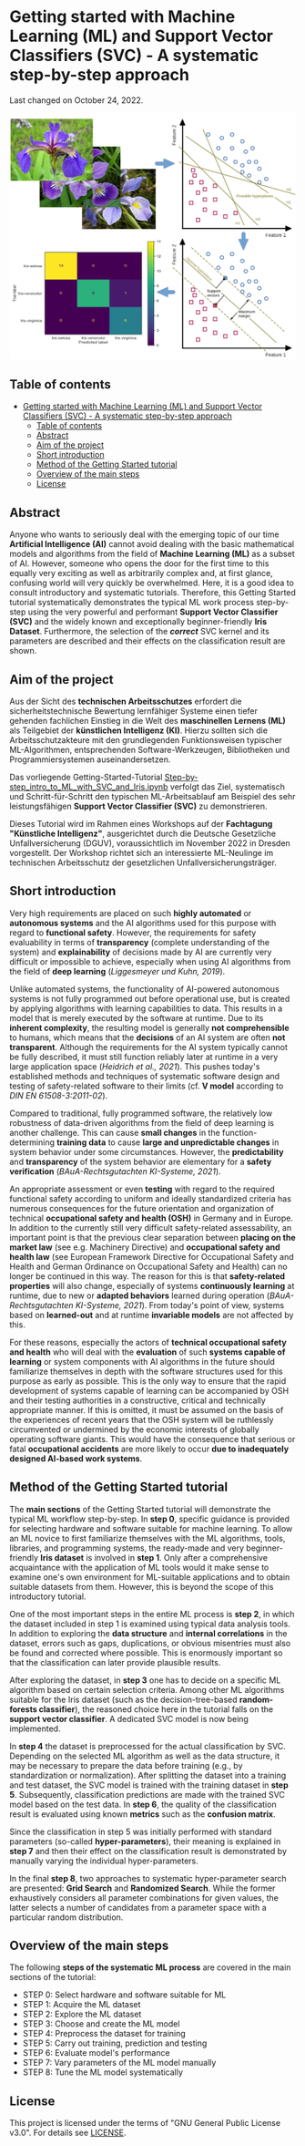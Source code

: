 # Getting started with Machine Learning (ML) and Support Vector Classifiers (SVC) - A systematic step-by-step approach

Last changed on October 24, 2022.

![Cover image of the Getting Started tutorial (source: Kasper, license: CC BY-SA 4.0)](./images/Cover_image.png)

## Table of contents

<!--
@HINT:
auto-generate the TOC with the command line tool 'gh-md-toc' (https://github.com/ekalinin/github-markdown-toc) with following syntax:
$ cat README.md | ./tools/github-markdown-toc/gh-md-toc - > toc.md
-->

- [Getting started with Machine Learning (ML) and Support Vector Classifiers (SVC) - A systematic step-by-step approach](#getting-started-with-machine-learning-ml-and-support-vector-classifiers-svc---a-systematic-step-by-step-approach)
  - [Table of contents](#table-of-contents)
  - [Abstract](#abstract)
  - [Aim of the project](#aim-of-the-project)
  - [Short introduction](#short-introduction)
  - [Method of the Getting Started tutorial](#method-of-the-getting-started-tutorial)
  - [Overview of the main steps](#overview-of-the-main-steps)
  - [License](#license)

## Abstract

Anyone who wants to seriously deal with the emerging topic of our time **Artificial Intelligence (AI)** cannot avoid dealing with the basic mathematical models and algorithms from the field of **Machine Learning (ML)** as a subset of AI. However, someone who opens the door for the first time to this equally very exciting as well as arbitrarily complex and, at first glance, confusing world will very quickly be overwhelmed. Here, it is a good idea to consult introductory and systematic tutorials. Therefore, this Getting Started tutorial systematically demonstrates the typical ML work process step-by-step using the very powerful and performant **Support Vector Classifier (SVC)** and the widely known and exceptionally beginner-friendly **Iris Dataset**. Furthermore, the selection of the ***correct*** SVC kernel and its parameters are described and their effects on the classification result are shown.

## Aim of the project

Aus der Sicht des **technischen Arbeitsschutzes** erfordert die sicherheitstechnische Bewertung lernfähiger Systeme einen tiefer gehenden fachlichen Einstieg in die Welt des **maschinellen Lernens (ML)** als Teilgebiet der **künstlichen Intelligenz (KI)**. Hierzu sollten sich die Arbeitsschutzakteure mit den grundlegenden Funktionsweisen typischer ML-Algorithmen, entsprechenden Software-Werkzeugen, Bibliotheken und Programmiersystemen auseinandersetzen.

Das vorliegende Getting-Started-Tutorial [Step-by-step_intro_to_ML_with_SVC_and_Iris.ipynb](./Step-by-step_intro_to_ML_with_SVC_and_Iris.ipynb) verfolgt das Ziel, systematisch und Schritt-für-Schritt den typischen ML-Arbeitsablauf am Beispiel des sehr leistungsfähigen **Support Vector Classifier (SVC)** zu demonstrieren.

Dieses Tutorial wird im Rahmen eines Workshops auf der **Fachtagung "Künstliche Intelligenz"**, ausgerichtet durch die Deutsche Gesetzliche Unfallversicherung (DGUV), voraussichtlich im November 2022 in Dresden vorgestellt. Der Workshop richtet sich an interessierte ML-Neulinge im technischen Arbeitsschutz der gesetzlichen Unfallversicherungsträger.

## Short introduction

Very high requirements are placed on such **highly automated** or **autonomous systems** and the AI algorithms used for this purpose with regard to **functional safety**. However, the requirements for safety evaluability in terms of **transparency** (complete understanding of the system) and **explainability** of decisions made by AI are currently very difficult or impossible to achieve, especially when using AI algorithms from the field of **deep learning** (<cite data-cite="Liggesmeyer_2019">Liggesmeyer und Kuhn, 2019</cite>).

Unlike automated systems, the functionality of AI-powered autonomous systems is not fully programmed out before operational use, but is created by applying algorithms with learning capabilities to data. This results in a model that is merely executed by the software at runtime. Due to its **inherent complexity**, the resulting model is generally **not comprehensible** to humans, which means that the **decisions** of an AI system are often **not transparent**. Although the requirements for the AI system typically cannot be fully described, it must still function reliably later at runtime in a very large application space (<cite data-cite="Schneider_2021">Heidrich et al., 2021</cite>). This pushes today's established methods and techniques of systematic software design and testing of safety-related software to their limits (cf. **V model** according to <cite data-cite="DIN_EN_61508-3_2011-02">DIN EN 61508-3:2011-02</cite>).

Compared to traditional, fully programmed software, the relatively low robustness of data-driven algorithms from the field of deep learning is another challenge. This can cause **small changes** in the function-determining **training data** to cause **large and unpredictable changes** in system behavior under some circumstances. However, the **predictability** and **transparency** of the system behavior are elementary for a **safety verification** (<cite data-cite="BAuA_Rechtsgutachten_KI_2021">BAuA-Rechtsgutachten KI-Systeme, 2021</cite>).

An appropriate assessment or even **testing** with regard to the required functional safety according to uniform and ideally standardized criteria has numerous consequences for the future orientation and organization of technical **occupational safety and health (OSH)** in Germany and in Europe. In addition to the currently still very difficult safety-related assessability, an important point is that the previous clear separation between **placing on the market law** (see e.g. Machinery Directive) and **occupational safety and health law** (see European Framework Directive for Occupational Safety and Health and German Ordinance on Occupational Safety and Health) can no longer be continued in this way. The reason for this is that **safety-related properties** will also change, especially of systems **continuously learning** at runtime, due to new or **adapted behaviors** learned during operation (<cite data-cite="BAuA_Rechtsgutachten_KI_2021">BAuA-Rechtsgutachten KI-Systeme, 2021</cite>). From today's point of view, systems based on **learned-out** and at runtime **invariable models** are not affected by this.

For these reasons, especially the actors of **technical occupational safety and health** who will deal with the **evaluation** of such **systems capable of learning** or system components with AI algorithms in the future should familiarize themselves in depth with the software structures used for this purpose as early as possible. This is the only way to ensure that the rapid development of systems capable of learning can be accompanied by OSH and their testing authorities in a constructive, critical and technically appropriate manner. If this is omitted, it must be assumed on the basis of the experiences of recent years that the OSH system will be ruthlessly circumvented or undermined by the economic interests of globally operating software giants. This would have the consequence that serious or fatal **occupational accidents** are more likely to occur **due to inadequately designed AI-based work systems**.

## Method of the Getting Started tutorial

The **main sections** of the Getting Started tutorial will demonstrate the typical ML workflow step-by-step. In **step 0**, specific guidance is provided for selecting hardware and software suitable for machine learning. To allow an ML novice to first familiarize themselves with the ML algorithms, tools, libraries, and programming systems, the ready-made and very beginner-friendly **Iris dataset** is involved in **step 1**. Only after a comprehensive acquaintance with the application of ML tools would it make sense to examine one's own environment for ML-suitable applications and to obtain suitable datasets from them. However, this is beyond the scope of this introductory tutorial.

One of the most important steps in the entire ML process is **step 2**, in which the dataset included in step 1 is examined using typical data analysis tools. In addition to exploring the **data structure** and **internal correlations** in the dataset, errors such as gaps, duplications, or obvious misentries must also be found and corrected where possible. This is enormously important so that the classification can later provide plausible results.

After exploring the dataset, in **step 3** one has to decide on a specific ML algorithm based on certain selection criteria. Among other ML algorithms suitable for the Iris dataset (such as the decision-tree-based **random-forests classifier**), the reasoned choice here in the tutorial falls on the **support vector classifier**. A dedicated SVC model is now being implemented.

In **step 4** the dataset is preprocessed for the actual classification by SVC. Depending on the selected ML algorithm as well as the data structure, it may be necessary to prepare the data before training (e.g., by standardization or normalization). After splitting the dataset into a training and test dataset, the SVC model is trained with the training dataset in **step 5**. Subsequently, classification predictions are made with the trained SVC model based on the test data. In **step 6**, the quality of the classification result is evaluated using known **metrics** such as the **confusion matrix**.

Since the classification in step 5 was initially performed with standard parameters (so-called **hyper-parameters**), their meaning is explained in **step 7** and then their effect on the classification result is demonstrated by manually varying the individual hyper-parameters.

In the final **step 8**, two approaches to systematic hyper-parameter search are presented: **Grid Search** and **Randomized Search**. While the former exhaustively considers all parameter combinations for given values, the latter selects a number of candidates from a parameter space with a particular random distribution.

## Overview of the main steps

The following **steps of the systematic ML process** are covered in the main sections of the tutorial:

- STEP 0: Select hardware and software suitable for ML
- STEP 1: Acquire the ML dataset
- STEP 2: Explore the ML dataset
- STEP 3: Choose and create the ML model
- STEP 4: Preprocess the dataset for training
- STEP 5: Carry out training, prediction and testing
- STEP 6: Evaluate model's performance
- STEP 7: Vary parameters of the ML model manually
- STEP 8: Tune the ML model systematically

## License

This project is licensed under the terms of "GNU General Public License v3.0". For details see [LICENSE](LICENSE).




